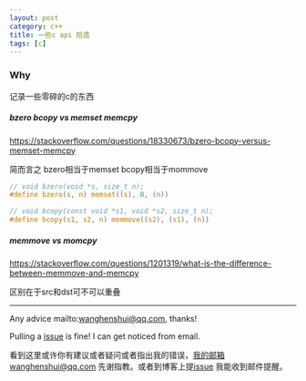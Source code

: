 ```yaml
---
layout: post
category: c++
title: 一些c api 拾遗
tags: [c]
---
```


  

### Why

记录一些零碎的c的东西

##### bzero bcopy vs memset memcpy

https://stackoverflow.com/questions/18330673/bzero-bcopy-versus-memset-memcpy

简而言之 bzero相当于memset bcopy相当于mommove

```c
// void bzero(void *s, size_t n);
#define bzero(s, n) memset((s), 0, (n))

// void bcopy(const void *s1, void *s2, size_t n);
#define bcopy(s1, s2, n) memmove((s2), (s1), (n))
```





##### memmove vs momcpy

https://stackoverflow.com/questions/1201319/what-is-the-difference-between-memmove-and-memcpy

区别在于src和dst可不可以重叠





---

Any advice mailto:wanghenshui@qq.com, thanks! 

Pulling a [issue](https://github.com/wanghenshui/wanghenshui.github.io/issues/new) is fine! I can get noticed from email.

看到这里或许你有建议或者疑问或者指出我的错误，我的邮箱wanghenshui@qq.com 先谢指教。或者到博客上提[issue](https://github.com/wanghenshui/wanghenshui.github.io/issues/new) 我能收到邮件提醒。